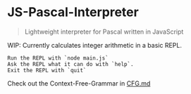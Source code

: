 # JS-Pascal-Interpreter
> Lightweight interpreter for Pascal written in JavaScript

WIP: Currently calculates integer arithmetic in a basic REPL.

    Run the REPL with `node main.js`
    Ask the REPL what it can do with `help`.
    Exit the REPL with `quit`
    
Check out the Context-Free-Grammar in [CFG.md](https://github.com/MellowCobra/JS-Pascal-Interpreter/blob/master/CFG.md)

